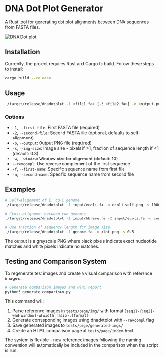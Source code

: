 # DNA Dot Plot Generator

A Rust tool for generating dot plot alignments between DNA sequences from FASTA files.

![DNA Dot plot](./tests/page/generated-imgs/seq1-seq2-wnd10-w0.3.png)

## Installation

Currently, the project requires Rust and Cargo to build. Follow these steps to install:

```bash
cargo build --release
```

## Usage

```bash
./target/release/dnadotplot -1 <file1.fa> [-2 <file2.fa>] -o <output.png> [options]
```

### Options

- `-1`, `--first-file`: First FASTA file (required)
- `-2`, `--second-file`: Second FASTA file (optional, defaults to self-alignment)
- `-o`, `--output`: Output PNG file (required)
- `-s`, `--img-size`: Image size - pixels if >1, fraction of sequence length if <1 (default: 0.3)
- `-w`, `--window`: Window size for alignment (default: 10)
- `--revcompl`: Use reverse complement of the first sequence
- `-f`, `--first-name`: Specific sequence name from first file
- `-n`, `--second-name`: Specific sequence name from second file

## Examples

```bash
# Self-alignment of E. coli genome
./target/release/dnadotplot -1 input/ecoli.fa -o ecoli_self.png -s 1000

# Cross-alignment between two genomes
./target/release/dnadotplot -1 input/bbreve.fa -2 input/ecoli.fa -o comparison.png

# Use fraction of sequence length for image size
./target/release/dnadotplot -1 genome.fa -o plot.png -s 0.5
```

The output is a grayscale PNG where black pixels indicate exact nucleotide matches and white pixels indicate no matches.

## Testing and Comparison System

To regenerate test images and create a visual comparison with reference images:

```bash
# Generate comparison images and HTML report
python3 generate_comparison.py
```

This command will:

1. Parse reference images in `tests/page/img/` with format `{seq1}-{seq2}-wnd{window}-w{width_ratio}.{format}`
2. Generate corresponding images using dnadotplot with `--revcompl` flag
3. Save generated images to `tests/page/generated-imgs/`
4. Create an HTML comparison page at `tests/page/index.html`

The system is flexible - new reference images following the naming convention will automatically be included in the comparison when the script is run.